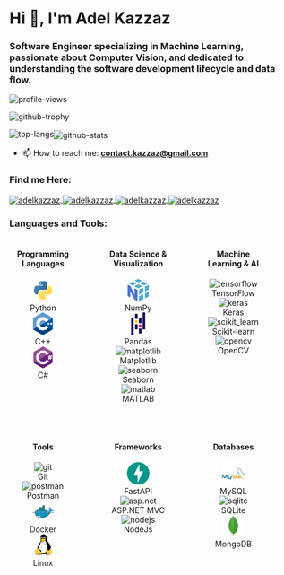 <h1 align="left">Hi 👋, I'm Adel Kazzaz</h1>
<h3 align="left">
  Software Engineer specializing in Machine Learning, passionate about Computer Vision, 
  and dedicated to understanding the software development lifecycle and data flow.
</h3>

<!-- Profile Views -->
<p align="left">
  <img src="https://komarev.com/ghpvc/?username=adelkazzaz&label=Profile%20views&color=0e75b6&style=flat" alt="profile-views"/>
</p>

<!-- Trophy -->
<p align="left">
  <img src="https://github-profile-trophy.vercel.app/?username=adelkazzaz&no-frame=true&no-bg=false&theme=radical" alt="github-trophy"/>
</p>

<!-- GitHub Stats -->
<p>
  <img align="left" src="https://github-readme-stats.vercel.app/api/top-langs?username=adelkazzaz&show_icons=true&locale=en&layout=compact&theme=radical" alt="top-langs"/>
</p>
<p>
  <img align="center" src="https://github-readme-stats.vercel.app/api?username=adelkazzaz&show_icons=true&theme=radical" alt="github-stats"/>
</p>

<!-- Contact -->
- 📫 How to reach me: **<contact.kazzaz@gmail.com>**

<!-- Social Links -->
<h3 align="left">Find me Here:</h3>
<p align="left">
  <a href="https://www.linkedin.com/in/adelkazzaz" target="_blank">
    <img align="center" src="https://raw.githubusercontent.com/rahuldkjain/github-profile-readme-generator/master/src/images/icons/Social/linked-in-alt.svg" alt="adelkazzaz" height="30" width="40"/>
  </a>
  <a href="https://kaggle.com/adelkazzaz" target="_blank">
    <img align="center" src="https://raw.githubusercontent.com/rahuldkjain/github-profile-readme-generator/master/src/images/icons/Social/kaggle.svg" alt="adelkazzaz" height="30" width="40"/>
  </a>
  <a href="https://leetcode.com/u/AdelKazzaz/" target="_blank">
    <img align="center" src="https://leetcode.com/static/images/LeetCode_logo_rvs.png" alt="adelkazzaz" height="30" width="40"/>
  </a>
  <a href="https://codeforces.com/profile/adelkazzaz" target="_blank">
    <img align="center" src="https://raw.githubusercontent.com/rahuldkjain/github-profile-readme-generator/master/src/images/icons/Social/codeforces.svg" alt="adelkazzaz" height="30" width="40"/>
  </a>
</p>

<!-- Languages and Tools -->
<h3 align="left">Languages and Tools:</h3>

<div style="display: flex; flex-wrap: wrap; gap: 50px; justify-content: flex-start;">
  <!-- Programming Languages -->
  <div align="center" style="width: 120px; text-align: center;">
    <h4>Programming Languages</h4>
    <img src="https://raw.githubusercontent.com/devicons/devicon/master/icons/python/python-original.svg" alt="python" width="40" height="40"/>
    <br>Python
    <br>
    <img src="https://raw.githubusercontent.com/devicons/devicon/master/icons/cplusplus/cplusplus-original.svg" alt="cplusplus" width="40" height="40"/>
    <br>C++
    <br>
    <img src="https://raw.githubusercontent.com/devicons/devicon/master/icons/csharp/csharp-original.svg" alt="csharp" width="40" height="40"/>
    <br>C#
    <br>
  </div>

  <!-- Data Science and Visualization -->
  <div align="center" style="width: 120px; text-align: center;">
    <h4>Data Science & Visualization</h4>
    <img src="https://raw.githubusercontent.com/devicons/devicon/master/icons/numpy/numpy-original.svg" alt="numpy" width="40" height="40"/>
    <br>NumPy
    <br>
    <img src="https://raw.githubusercontent.com/devicons/devicon/2ae2a900d2f041da66e950e4d48052658d850630/icons/pandas/pandas-original.svg" alt="pandas" width="40" height="40"/>
    <br>Pandas
    <br>
    <img src="https://upload.wikimedia.org/wikipedia/commons/0/01/Created_with_Matplotlib-logo.svg" alt="matplotlib" width="40" height="40"/>
    <br>Matplotlib
    <br>
    <img src="https://seaborn.pydata.org/_images/logo-mark-lightbg.svg" alt="seaborn" width="40" height="40"/>
    <br>Seaborn
    <br>
    <img src="https://upload.wikimedia.org/wikipedia/commons/2/21/Matlab_Logo.png" alt="matlab" width="40" height="40"/>
    <br>MATLAB
    <br>
  </div>

  <!-- Machine Learning and AI -->
  <div align="center" style="width: 120px; text-align: center;">
    <h4>Machine Learning & AI</h4>
    <img src="https://www.vectorlogo.zone/logos/tensorflow/tensorflow-icon.svg" alt="tensorflow" width="40" height="40"/>
    <br>TensorFlow
    <br>
    <img src="https://upload.wikimedia.org/wikipedia/commons/a/ae/Keras_logo.svg" alt="keras" width="40" height="40"/>
    <br>Keras
    <br>
    <img src="https://upload.wikimedia.org/wikipedia/commons/0/05/Scikit_learn_logo_small.svg" alt="scikit_learn" width="40" height="40"/>
    <br>Scikit-learn
    <br>
    <img src="https://www.vectorlogo.zone/logos/opencv/opencv-icon.svg" alt="opencv" width="40" height="40"/>
    <br>OpenCV
  </div>

  <!-- Tools -->
  <div align="center" style="width: 120px; text-align: center;">
    <h4>Tools</h4>
    <img src="https://www.vectorlogo.zone/logos/git-scm/git-scm-icon.svg" alt="git" width="40" height="40"/>
    <br>Git
    <br>
    <img src="https://www.vectorlogo.zone/logos/getpostman/getpostman-icon.svg" alt="postman" width="40" height="40"/>
    <br>Postman
    <br>
    <img src="https://raw.githubusercontent.com/devicons/devicon/master/icons/docker/docker-original.svg" alt="docker" width="40" height="40"/>
    <br>Docker
    <br>
    <img src="https://raw.githubusercontent.com/devicons/devicon/master/icons/linux/linux-original.svg" alt="linux" width="40" height="40"/>
    <br>Linux
    <br>
  </div>

  <!-- Frameworks -->
  <div align="center" style="width: 120px; text-align: center;">
    <h4>Frameworks</h4>
    <img src="https://raw.githubusercontent.com/devicons/devicon/master/icons/fastapi/fastapi-original.svg" alt="fastapi" width="40" height="40"/>
    <br>FastAPI
    <br>
    <img src="https://www.vectorlogo.zone/logos/dotnet/dotnet-tile.svg" alt="asp.net" width="40" height="40"/>
    <br>ASP.NET MVC
    <br>
    <img src="https://www.vectorlogo.zone/logos/nodejs/nodejs-icon.svg" alt="nodejs" width="40" height="40"/>
    <br>NodeJs
    <br>
  </div>

  <!-- Databases -->
  <div align="center" style="width: 120px; text-align: center;">
    <h4>Databases</h4>
    <img src="https://raw.githubusercontent.com/devicons/devicon/master/icons/mysql/mysql-original-wordmark.svg" alt="mysql" width="40" height="40"/>
    <br>MySQL
    <br>
    <img src="https://www.vectorlogo.zone/logos/sqlite/sqlite-icon.svg" alt="sqlite" width="40" height="40"/>
    <br>SQLite
    <br>
    <img src="https://raw.githubusercontent.com/devicons/devicon/master/icons/mongodb/mongodb-original.svg" alt="mongodb" width="40" height="40"/>
    <br>MongoDB
  </div>
</div>
